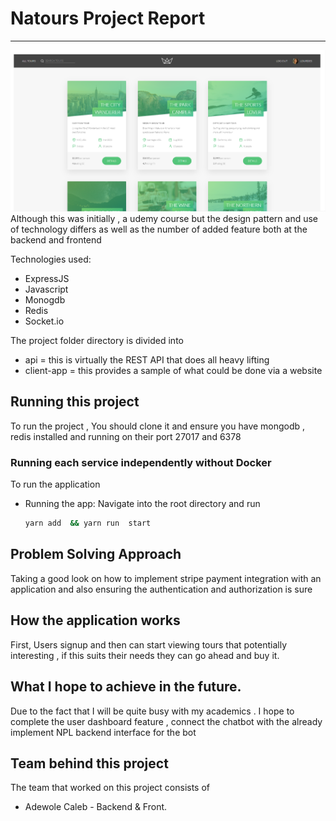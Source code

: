 # Natours Project Report
---------------------------------------------------------------
![landing-page](./landing_page.PNG)
Although this was initially , a udemy course but the design pattern  and use of technology differs as well as the number of added feature both at the backend and frontend


Technologies used:

- ExpressJS
- Javascript
- Monogdb
- Redis
- Socket.io

The project folder directory is divided into

- api = this is virtually the REST API that does all heavy lifting
- client-app =  this provides a sample of  what could be done via a website

## Running this project

To run the project , You should clone it and ensure you have mongodb , redis installed and running on their port 27017 and 
6378

### Running each service independently without Docker

To run the application 

- Running the app: Navigate into the root directory and run
  ```bash
  yarn add  && yarn run  start
  ```


## Problem Solving Approach

Taking a good look on how to implement stripe payment integration with an application and also ensuring the authentication and authorization is sure 


## How the application works

First,  Users signup and then can start viewing tours that potentially interesting , if this suits their needs they can go ahead and buy it.

## What I hope to achieve in the future.

Due to the fact that I will be quite busy with my academics . I hope to complete the user dashboard feature , connect the chatbot with the already implement NPL backend interface for the bot 

## Team behind this project

The team that worked on this project consists of

- Adewole Caleb - Backend & Front.
